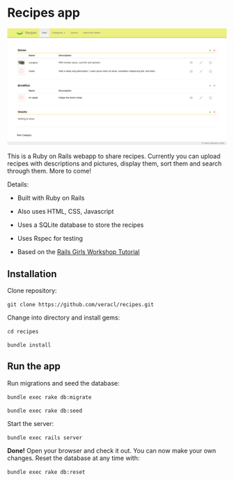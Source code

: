 # Recipes app

![Screenshot](/app/assets/images/screenshot_index.png?raw=true "Screenshot of the index page")

This is a Ruby on Rails webapp to share recipes. Currently you can upload recipes with descriptions and pictures, display them, sort them and search through them. More to come!

Details:

* Built with Ruby on Rails

* Also uses HTML, CSS, Javascript

* Uses a SQLite database to store the recipes

* Uses Rspec for testing

* Based on the [Rails Girls Workshop Tutorial](http://guides.railsgirls.com/app)

## Installation

Clone repository:

`git clone https://github.com/veracl/recipes.git`

Change into directory and install gems:

`cd recipes`

`bundle install`

## Run the app

Run migrations and seed the database:

`bundle exec rake db:migrate`

`bundle exec rake db:seed`

Start the server:

`bundle exec rails server`

**Done!** Open your browser and check it out. You can now make your own changes. Reset the database at any time with:

`bundle exec rake db:reset`
